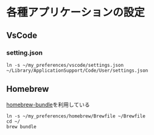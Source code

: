 # 各種アプリケーションの設定

## VsCode

### setting.json

```
ln -s ~/my_preferences/vscode/settings.json ~/Library/ApplicationSupport/Code/User/settings.json
```

## Homebrew

[homebrew-bundle](https://github.com/Homebrew/homebrew-bundle)を利用している

```
ln -s ~/my_preferences/homebrew/Brewfile ~/Brewfile
cd ~/
brew bundle
```
